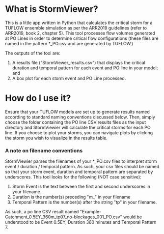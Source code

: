 # What is StormViewer?

This is a little app written in Python that calculates the critical storm for a TUFLOW ensemble simulation as per the ARR2019 guidelines (refer to ARR2019, book 2, chapter 5). This tool processes flow volumes generated at PO Lines in order to determine critical flow configurations (these files are named in the pattern \*_PO.csv and are generated by TUFLOW.) 

The outputs of the tool are:

1. A results file ("StormViewer_results.csv") that displays the critical duration and temporal pattern for each event and PO line in your model; and
2. A box plot for each storm event and PO Line processed.

# How do I use it?

Ensure that your TUFLOW models are set up to generate results named according to standard naming conventions discussed below. Then, simply choose the folder containing the PO line CSV results files as the input directory and StormViewier will calculate the critical storms for each PO line. If you choose to plot your storms, you can navigate plots by clicking the storm you wish to visualize in the results table. 

### A note on filename conventions

StormViewier parses the filenames of your \*_PO.csv files to interpret storm event / duration / temporal pattern. As such, your csv files should be named so that your storm event, duration and temporal pattern are separated by underscores. This tool looks for the following (NOT case sensitive):

1. Storm Event is the text between the first and second underscores in your filename.
2. Duration is the number(s) preceding "m_" in your filename
3. Temporal Pattern is the number(s) after the string "tp" in your filename.

As such, a po line CSV result named "Example-Catchment_0.5EY_360m_tp07_no-blockages_001_PO.csv" would be understood to be Event 0.5EY, Duration 360 minutes and Temporal Pattern 7.

